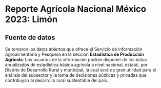 

# Reporte Agrícola Nacional México 2023: Limón

## Fuente de datos

Se tomaron los datos abiertos que ofrece el Servicio de Información Agroalimentaria y Pesquera en la sección  **Estadística de Producción Agrícola**: Los usuarios de la información podrán disponer de los datos anualizados de estadística básica agrícola a nivel nacional, estatal, por Distrito de Desarrollo Rural y municipal, la cual será de gran utilidad para el análisis del subsector y la toma de decisiones públicas y privadas que contribuyan al desarrollo rural sustentable del país.
